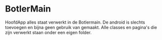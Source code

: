 # BotlerMain
HoofdApp
alles staat verwerkt in de Botlermain. De android is slechts toevoegen en bijna geen gebruik van gemaakt.
Alle classes en pagina's die zijn verwerkt staan onder een eigen folder.
